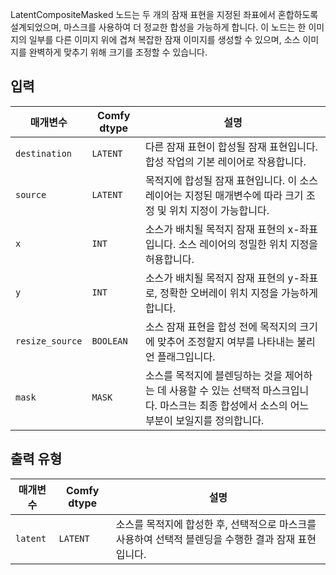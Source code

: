 
LatentCompositeMasked 노드는 두 개의 잠재 표현을 지정된 좌표에서 혼합하도록 설계되었으며, 마스크를 사용하여 더 정교한 합성을 가능하게 합니다. 이 노드는 한 이미지의 일부를 다른 이미지 위에 겹쳐 복잡한 잠재 이미지를 생성할 수 있으며, 소스 이미지를 완벽하게 맞추기 위해 크기를 조정할 수 있습니다.

## 입력

| 매개변수 | Comfy dtype | 설명 |
|-----------|-------------|-------------|
| `destination` | `LATENT`    | 다른 잠재 표현이 합성될 잠재 표현입니다. 합성 작업의 기본 레이어로 작용합니다. |
| `source` | `LATENT`    | 목적지에 합성될 잠재 표현입니다. 이 소스 레이어는 지정된 매개변수에 따라 크기 조정 및 위치 지정이 가능합니다. |
| `x` | `INT`       | 소스가 배치될 목적지 잠재 표현의 x-좌표입니다. 소스 레이어의 정밀한 위치 지정을 허용합니다. |
| `y` | `INT`       | 소스가 배치될 목적지 잠재 표현의 y-좌표로, 정확한 오버레이 위치 지정을 가능하게 합니다. |
| `resize_source` | `BOOLEAN` | 소스 잠재 표현을 합성 전에 목적지의 크기에 맞추어 조정할지 여부를 나타내는 불리언 플래그입니다. |
| `mask` | `MASK`     | 소스를 목적지에 블렌딩하는 것을 제어하는 데 사용할 수 있는 선택적 마스크입니다. 마스크는 최종 합성에서 소스의 어느 부분이 보일지를 정의합니다. |

## 출력 유형

| 매개변수 | Comfy dtype | 설명 |
|-----------|-------------|-------------|
| `latent`  | `LATENT`    | 소스를 목적지에 합성한 후, 선택적으로 마스크를 사용하여 선택적 블렌딩을 수행한 결과 잠재 표현입니다. |
